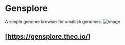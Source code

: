 # Gensplore

A simple genome browser for smallish genomes.
![image](https://user-images.githubusercontent.com/19732295/219011538-43b9b66b-0227-4171-87c6-08b496a7bf2e.png)


## [https://gensplore.theo.io/]

